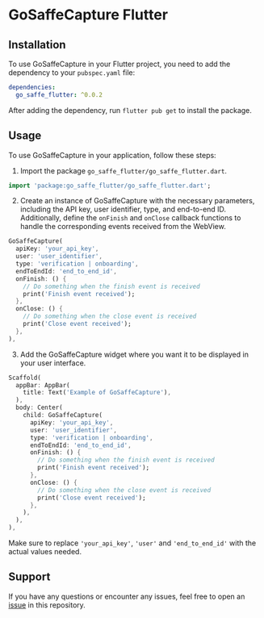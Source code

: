# GoSaffeCapture Flutter

## Installation

To use GoSaffeCapture in your Flutter project, you need to add the dependency to your `pubspec.yaml` file:

```yaml
dependencies:
  go_saffe_flutter: ^0.0.2
```

After adding the dependency, run `flutter pub get` to install the package.

## Usage

To use GoSaffeCapture in your application, follow these steps:

1. Import the package `go_saffe_flutter/go_saffe_flutter.dart`.

```dart
import 'package:go_saffe_flutter/go_saffe_flutter.dart';
```

2. Create an instance of GoSaffeCapture with the necessary parameters, including the API key, user identifier, type, and end-to-end ID. Additionally, define the `onFinish` and `onClose` callback functions to handle the corresponding events received from the WebView.

```dart
GoSaffeCapture(
  apiKey: 'your_api_key',
  user: 'user_identifier',
  type: 'verification | onboarding',
  endToEndId: 'end_to_end_id',
  onFinish: () {
    // Do something when the finish event is received
    print('Finish event received');
  },
  onClose: () {
    // Do something when the close event is received
    print('Close event received');
  },
),
```

3. Add the GoSaffeCapture widget where you want it to be displayed in your user interface.

```dart
Scaffold(
  appBar: AppBar(
    title: Text('Example of GoSaffeCapture'),
  ),
  body: Center(
    child: GoSaffeCapture(
      apiKey: 'your_api_key',
      user: 'user_identifier',
      type: 'verification | onboarding',
      endToEndId: 'end_to_end_id',
      onFinish: () {
        // Do something when the finish event is received
        print('Finish event received');
      },
      onClose: () {
        // Do something when the close event is received
        print('Close event received');
      },
    ),
  ),
),
```

Make sure to replace `'your_api_key'`, `'user'` and `'end_to_end_id'` with the actual values needed.

## Support

If you have any questions or encounter any issues, feel free to open an [issue](https://github.com/saffe/go_saffe_flutter/issues) in this repository.

